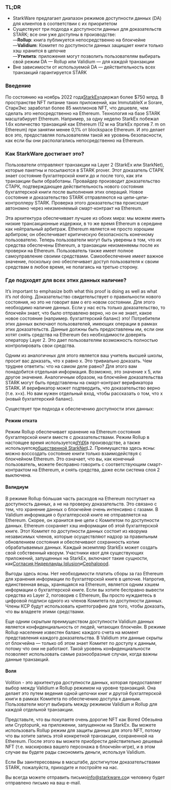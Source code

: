 ### TL;DR

* StarkWare предлагает диапазон режимов доступности данных (DA) для клиентов в соответствии с их приоритетом
* Существуют три подхода к доступности данных для доказательств STARK; все они уже доступны в производстве:\
  —**Rollup**: книга публикуется непосредственно на блокчейне\
  —**Validium**: Комитет по доступности данных защищает книги только хэш хранится в цепочке\
  —**Утилита**: приложения могут позволить пользователям выбирать свой режим DA — Rollup или Validium — для каждой транзакции
* Вне зависимости от используемой DA — действительность всех транзакций гарантируется STARK

### Введение

По состоянию на ноябрь 2022 года[StarkEx](https://starkware.co/starkex/)одержал более $750 млрд. В пространстве NFT питание таких приложений, как ImmutableX и Sorare, СтаркЭкс заработал более 85 миллионов NFT, что дешевле, чем сделать это непосредственно на Ethereum. Технология на базе STARK масштабирует Ethereum. Например, за одну неделю StarkEx побежал 1.6x количество транзакций как Ethereum (12 м на StarkEx против 7. m on Ethereum) при занятии менее 0,1% от blockspace Ethereum. И это делает все это, предоставляя пользователям такой же уровень безопасности, как если бы они располагались непосредственно на Ethereum.

### Как StarkWare достигает это?

Пользователи отправляют транзакции на Layer 2 (StarkEx или StarkNet), которые пакетны и посылаются в STARK prover. Этот доказатель СТАРК знает состояние бухгалтерской книги до и после того, как эти транзакции были обработаны. Провайдер производит доказательство СТАРК, подтверждающее действительность нового состояния бухгалтерской книги после выполнения этих операций. Новое состояние и доказательство STARK отправляются на цепи-цепи-контроллеру STARK. Проверка этого доказательства происходит автономно через неизменяемый смарт-контракт на Ethereum.

Эта архитектура обеспечивает лучшее из обоих мира: мы можем иметь низкие трансакционные издержки, в то же время Ethereum в середине как нейтральный арбитраж. Ethereum является не просто хорошим арбитром; он обеспечивает критическую безопасность конечному пользователю. Теперь пользователи могут быть уверены в том, что их средства обеспечены Ethereum, а транзакции неизменяемы после их проверки на Ethereum. Пользователь также имеет полное самоуправление своими средствами. Самообеспечение имеет важное значение, поскольку оно обеспечивает доступ пользователя к своим средствам в любое время, не полагаясь на третью сторону.

### Где подходят для всех этих данных наличие?

It’s important to emphasize both what this proof is doing as well as what it’s *not* doing. Доказательство свидетельствует о правильности нового состояния, но это не говорит вам о его новом состоянии. Для этого необходимо наличие данных. Если у нас есть только доказательство, то блокчейн знает, что было отправлено верно, но он не знает, какое новое состояние (например. бухгалтерский баланс) это! Потребители этих данных включают пользователей, имеющих операции в рамках этих доказательств. Данные должны быть предоставлены им, если они хотят снять средства на Ethereum без необходимости доверять оператору Layer 2. Это дает пользователям возможность полностью контролировать свои средства.

Одним из аналогичных для этого является ваш учитель высшей школы, просит вас доказать, что x равно x. Это тривиально доказать. Чем труднее ответить: что на самом деле равно? Для этого вам понадобится отдельная информация. Возможно, это значение x 5, или другое значение. Аналогичным образом, на блокчейне доказательства STARK могут быть представлены на смарт-контракт верификатора STARK. И верификатор может подтвердить, что доказательство верно (т.е. x=x). Но вам нужен отдельный вход, чтобы рассказать о том, что x (новый бухгалтерский баланс).

Существует три подхода к обеспечению доступности этих данных:

#### Режим отката

Режим Rollup обеспечивает хранение на Ethereum состояния бухгалтерской книги вместе с доказательствами. Режим Rollup в настоящее время используется[dYdX](https://dydx.exchange/)в производстве, а также используется[общественной StarkNet](http://starknet.io/)L2. Преимущества здесь ясны: можно воссоздать состояние книги только взаимодействуя с блокчейном Ethereum. Это означает, что вы, как конечный пользователь, можете бесправно говорить с соответствующим смарт-контрактом на Ethereum, и снять средства, даже если система слоя 2 выключена.

#### Валидиум

В режиме Rollup бóльшая часть расходов на Ethereum поступает на доступность данных, а не на проверку доказательств. Это связано с тем, что хранение данных о блокчейне очень интенсивно с газами. В Validium информация о бухгалтерской книге не отправляется на Ethereum. Скорее, он хранится вне цепи с Комитетом по доступности данных. Ethereum сохраняет хэш информации об этой бухгалтерской книге. Этот Комитет по доступности данных состоит из кворума независимых членов, которые осуществляют надзор за правильным обновлением состояния и обеспечивают сохранность копии обрабатываемых данных. Каждый экземпляр StarkEx может создать свой собственный кворум. Участники квот для существующих приложений, запущенных на StarkEx, включают такие сущности, как[Согласия](https://consensys.net/),[Нидерланды](https://nethermind.io/),[Iqlusion](https://iqlusion.io/)и[Cephalopod](https://cephalopod.equipment/).

Выгоды здесь ясны. Нет необходимости платить сборы за газ Ethereum для хранения информации по бухгалтерской книге в цепочке. Напротив, единственная вещь, хранящаяся на Ethereum, является одним хэшем информации о бухгалтерской книге. Если вы хотите бесправно вывести средства из Layer 2, поговорив с Ethereum, Вы просто нуждаетесь в цифровой подписи одного из членов Комитета по доступности данных. Члены КСР будут использовать криптографию для того, чтобы доказать, что вы владеете этими средствами.

Еще одним скрытым преимуществом доступности Validium данных является конфиденциальность от людей, читающих блокчейн. В режиме Rollup население известен баланс каждого счета на момент представления каждого доказательства. В Validium эти данные скрыты от блокчейна — только об этом знает Комитет по доступу к данным, потому что они не работают. Такой уровень конфиденциальности позволяет использовать самые разнообразные случаи, когда важны данные транзакций.

#### Воля

Volition - это архитектура доступности данных, которая предоставляет выбор между Validium и Rollup режимом на уровне транзакций. Она делает это путем ведения одной цепочки книг и другой бухгалтерской книги в рамках Комитета по обеспечению доступа к данным. Пользователи могут выбирать между режимом Validium и Rollup для каждой отдельной транзакции.

Представьте, что вы покупаете очень дорогие NFT как Bored Обезьяна или Cryptopunk, на приложении, запущенном на StarkEx. Вы можете использовать Rollup режим для защиты данных для этого NFT, потому что вы хотите запись этой конкретной транзакции, сохраненной на Ethereum. После этого вы можете приобрести действительно дешевый NFT (т.е. маскировка вашего персонажа в блокчейн-игре), и в этом случае вы будете рады сэкономить деньги, используя Validium.

Если Вы заинтересованы в масштабе, достигнутом доказательствами STARK, пожалуйста, приходите и постройте на нас.



Вы всегда можете отправить письмо[info@starkware.co](mailto:info@starkware.co)и человеку будет отправлено письмо на ваш e-mail.